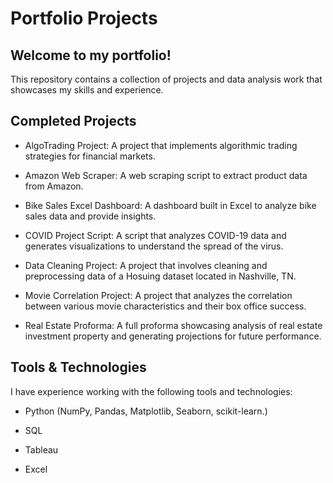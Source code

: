 # Portfolio Projects

## Welcome to my portfolio!

This repository contains a collection of projects and data analysis work that showcases my skills and experience.

## Completed Projects

- AlgoTrading Project: A project that implements algorithmic trading strategies for financial markets.

- Amazon Web Scraper: A web scraping script to extract product data from Amazon.

- Bike Sales Excel Dashboard: A dashboard built in Excel to analyze bike sales data and provide insights.

- COVID Project Script: A script that analyzes COVID-19 data and generates visualizations to understand the spread of the virus.

- Data Cleaning Project: A project that involves cleaning and preprocessing data of a Hosuing dataset located in Nashville, TN.

- Movie Correlation Project: A project that analyzes the correlation between various movie characteristics and their box office success.

- Real Estate Proforma: A full proforma showcasing analysis of real estate investment property and generating projections for future performance.

## Tools & Technologies

I have experience working with the following tools and technologies:

- Python (NumPy, Pandas, Matplotlib, Seaborn, scikit-learn.)

- SQL

- Tableau

- Excel
